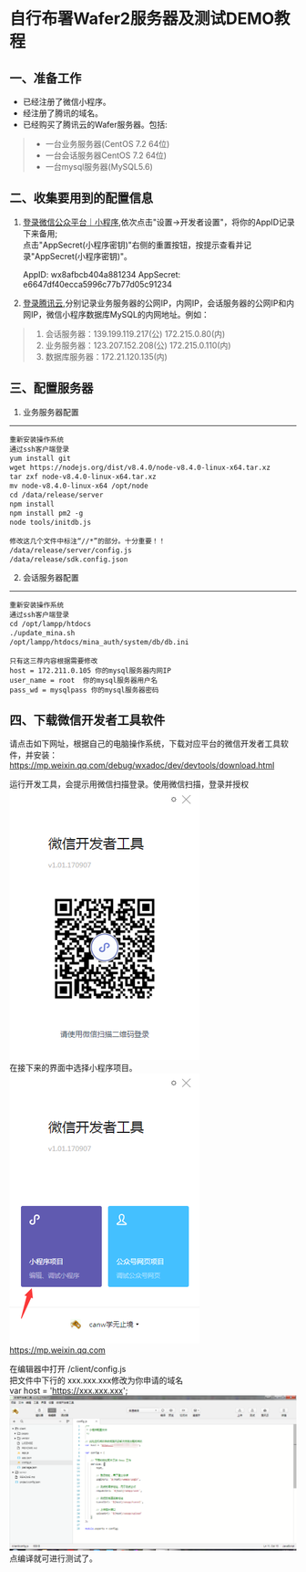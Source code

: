 自行布署Wafer2服务器及测试DEMO教程
======================

一、准备工作
-----------
* 已经注册了微信小程序。
* 经注册了腾讯的域名。
* 已经购买了腾讯云的Wafer服务器。包括:
>  * 一台业务服务器(CentOS 7.2 64位)
>  * 一台会话服务器CentOS 7.2 64位)
>  * 一台mysql服务器(MySQL5.6)

二、收集要用到的配置信息
------------------------
1. <a href="https://mp.weixin.qq.com">登录微信公众平台｜小程序</a>,依次点击"设置->开发者设置"，将你的AppID记录下来备用;  <br />
点击"AppSecret(小程序密钥)"右侧的重置按钮，按提示查看并记录"AppSecret(小程序密钥)"。 <br />
  
    AppID: wx8afbcb404a881234
    AppSecret: e6647df40ecca5996c77b77d05c91234

2. <a href="https://console.qcloud.com/">登录腾讯云</a>,分别记录业务服务器的公网IP，内网IP，会话服务器的公网IP和内网IP，微信小程序数据库MySQL的内网地址。例如：

>	1. 会话服务器：139.199.119.217(公) 172.215.0.80(内)
>	2. 业务服务器：123.207.152.208(公) 172.215.0.110(内)
>	3. 数据库服务器：172.21.120.135(内)

三、配置服务器
--------------
1. 业务服务器配置
-----------------

	重新安装操作系统
	通过ssh客户端登录
	yum install git
	wget https://nodejs.org/dist/v8.4.0/node-v8.4.0-linux-x64.tar.xz
	tar zxf node-v8.4.0-linux-x64.tar.xz
	mv node-v8.4.0-linux-x64 /opt/node
	cd /data/release/server
	npm install
	npm install pm2 -g
	node tools/initdb.js

	修改这几个文件中标注“//*”的部分。十分重要！！
	/data/release/server/config.js
	/data/release/sdk.config.json

2. 会话服务器配置
-----------------

	重新安装操作系统
	通过ssh客户端登录
	cd /opt/lampp/htdocs
	./update_mina.sh
	/opt/lampp/htdocs/mina_auth/system/db/db.ini

	只有这三荐内容根据需要修改
	host = 172.211.0.105 你的mysql服务器内网IP
	user_name = root  你的mysql服务器用户名
	pass_wd = mysqlpass 你的mysql服务器密码

四、下载微信开发者工具软件
-------------------------
请点击如下网址，根据自己的电脑操作系统，下载对应平台的微信开发者工具软件，并安装：  <br />
https://mp.weixin.qq.com/debug/wxadoc/dev/devtools/download.html  <br />

运行开发工具，会提示用微信扫描登录。使用微信扫描，登录并授权  <br />
<img src="images/login_dev1.png" />  <br />
在接下来的界面中选择小程序项目。  <br />
<img src="images/login_dev2.png" />  <br />
https://mp.weixin.qq.com  <br />

在编辑器中打开 /client/config.js  <br />
把文件中下行的 xxx.xxx.xxx修改为你申请的域名  <br />
var host = 'https://xxx.xxx.xxx';  <br />
<img src="images/domain.png" />
点编译就可进行测试了。  <br />
